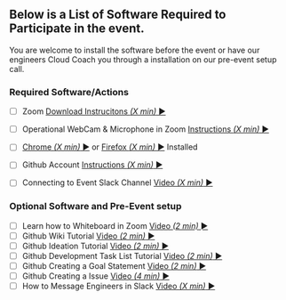 
## Below is a List of Software Required to Participate in the event.
You are welcome to install the software before the event or have our engineers Cloud Coach you through a installation on our pre-event setup call.

### Required Software/Actions

  - [ ] Zoom [Download Instrucitons _(X min)_ &#9658;](https://zoom.us/download)
  - [ ] Operational WebCam & Microphone in Zoom [Instructions _(X min)_ &#9658;](https://support.zoom.us/hc/en-us/articles/201362283-Testing-computer-or-device-audio)
  - [ ] [Chrome _(X min)_ &#9658;](https://www.google.com/chrome/?brand=CHBD&gclid=EAIaIQobChMIsP3wuKKQ6QIVDJyzCh2vBgYrEAAYASABEgJUFvD_BwE&gclsrc=aw.ds) or [Firefox _(X min)_ &#9658;](https://www.mozilla.org/en-US/firefox/new/) Installed
  - [ ] Github Account [Instructions _(X min)_ &#9658;](https://videohub.oracle.com/media/How+to+Create+a+Github+Account/1_butiy9ju/161336821)   
  - [ ] Connecting to Event Slack Channel [Video _(X min)_ &#9658;](https://addlink)


### Optional Software and Pre-Event setup
- [ ] Learn how to Whiteboard in Zoom [Video _(2 min)_ &#9658;](https://videohub.oracle.com/media/1_rrtt48xh)
- [ ] Github Wiki Tutorial [Video _(2 min)_ &#9658;](https://videohub.oracle.com/media/1_jo0rpq1p)
- [ ] Github Ideation Tutorial [Video _(2 min)_ &#9658;](https://videohub.oracle.com/media/1_jr2jrhuu)
- [ ] Github Development Task List Tutorial [Video _(2 min)_ &#9658;](https://videohub.oracle.com/media/1_jihglnvj)
- [ ] Github Creating a Goal Statement [Video _(2 min)_ &#9658;](https://videohub.oracle.com/media/1_54v896j9)
- [ ] Github Creating a Issue [Video _(4 min)_ &#9658;](https://videohub.oracle.com/media/1_zlh127rj)
- [ ] How to Message Engineers in Slack [Video _(X min)_ &#9658;](https://addlink)
